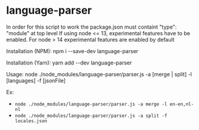 # language-parser

 In order for this script to work the package.json must containt "type": "module" at top level
 If using node <= 13, experimental features have to be enabled. For node > 14 experimental features
 are enabled by default

Installation (NPM): npm i --save-dev language-parser

Installation (Yarn): yarn add --dev language-parser

 Usage: node ./node_modules/language-parser/parser.js -a [merge | split] -l [languages] -f [jsonFile]
 
 Ex: 
 * `node ./node_modules/language-parser/parser.js -a merge -l en-en,nl-nl`
 * `node ./node_modules/language-parser/parser.js -a split -f locales.json`
